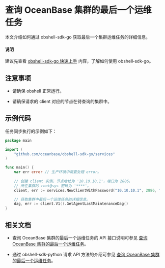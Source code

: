 # 查询 OceanBase 集群的最后一个运维任务

本文介绍如何通过 obshell-sdk-go 获取最后一个集群运维任务的详细信息。

<main id="notice" type='explain'>
  <h4>说明</h4>
  <p>建议先查看 <a href='100.quickstart-of-go.md'>obshell-sdk-go 快速上手</a> 内容，了解如何使用 obshell-sdk-go。</p>
</main>

## 注意事项

* 请确保 obshell 正常运行。

* 请确保请求的 client 对应的节点在待查询的集群中。

## 示例代码

任务同步执行的示例如下：

```go
package main

import (
    "github.com/oceanbase/obshell-sdk-go/services"
)

func main() {
    var err error // 生产环境中需要处理 error。
    
    // 创建 client 实例，节点地址为 '10.10.10.1'，端口为 2886。
    // 所在集群的 root@sys 密码为 '****'。
    client, err := services.NewClientWithPassword("10.10.10.1", 2886, "***")

    // 获取集群中最后一个运维任务的详细信息。
    dag, err := client.V1().GetAgentLastMaintenanceDag()
}
```

## 相关文档

* 查询 OceanBase 集群的最后一个运维任务的 API 接口说明可参见 [查询 OceanBase 集群的最后一个运维任务](../../400.obshell-api-reference/2600.get-oceanbase-last-o-m-task.md)。

* 通过 obshell-sdk-python 请求 API 方法的介绍可参见 [查询 OceanBase 集群的最后一个运维任务](../100.python/2600.get-oceanbase-last-o-m-task-of-python.md)。
